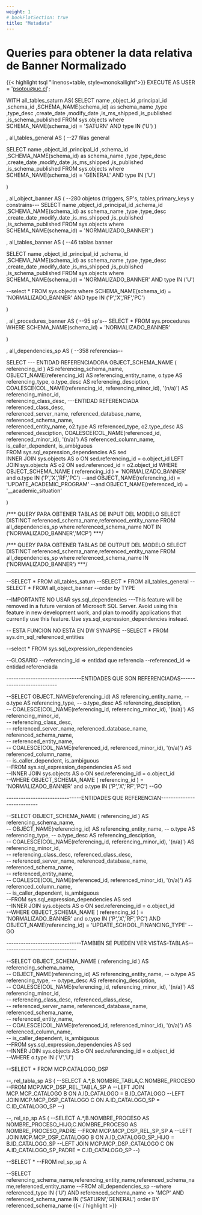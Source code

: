 ```yaml
---
weight: 1
# bookFlatSection: true
title: "Metadata"
---
```


# Queries para obtener la data relativa de Banner Normalizado

{{< highlight tsql "linenos=table, style=monokailight">}}
EXECUTE AS USER = 'psotou@uc.cl';

WITH all_tables_saturn AS(
SELECT name
		,object_id
		,principal_id
		,schema_id
		,SCHEMA_NAME(schema_id) as schema_name
		,type
		,type_desc
		,create_date
		,modify_date
		,is_ms_shipped
		,is_published
		,is_schema_published
FROM sys.objects where SCHEMA_NAME(schema_id) = 'SATURN' AND type IN ('U')
)

, all_tables_general AS ( --27 filas general

SELECT name
		,object_id
		,principal_id
		,schema_id
		,SCHEMA_NAME(schema_id) as schema_name
		,type
		,type_desc
		,create_date
		,modify_date
		,is_ms_shipped
		,is_published
		,is_schema_published
FROM sys.objects where SCHEMA_NAME(schema_id) = 'GENERAL' AND type IN ('U')

)


, all_object_banner AS ( --280 objetos (triggers, SP's, tables,primary_keys y constrains---
SELECT name
		,object_id
		,principal_id
		,schema_id
		,SCHEMA_NAME(schema_id) as schema_name
		,type
		,type_desc
		,create_date
		,modify_date
		,is_ms_shipped
		,is_published
		,is_schema_published
FROM sys.objects where SCHEMA_NAME(schema_id) = 'NORMALIZADO_BANNER' 
)

, all_tables_banner AS ( --46 tablas banner 

SELECT name
		,object_id
		,principal_id
		,schema_id
		,SCHEMA_NAME(schema_id) as schema_name
		,type
		,type_desc
		,create_date
		,modify_date
		,is_ms_shipped
		,is_published
		,is_schema_published
FROM sys.objects where SCHEMA_NAME(schema_id) = 'NORMALIZADO_BANNER' AND type IN ('U')

--select * FROM sys.objects where SCHEMA_NAME(schema_id) = 'NORMALIZADO_BANNER' AND type IN ('P','X','RF','PC')

)

, all_procedures_banner AS ( --95 sp's--
SELECT * 
FROM sys.procedures
WHERE SCHEMA_NAME(schema_id) = 'NORMALIZADO_BANNER'

)


, all_dependencies_sp AS (  --358 referencias--

SELECT
	--- ENTIDAD REFERENCIADORA
	OBJECT_SCHEMA_NAME ( referencing_id ) AS referencing_schema_name,  
    OBJECT_NAME(referencing_id) AS referencing_entity_name,
	o.type AS referencing_type,
    o.type_desc AS referencing_desciption,   
    COALESCE(COL_NAME(referencing_id, referencing_minor_id), '(n/a)') AS referencing_minor_id,   
    referencing_class_desc,
	---ENTIDAD REFERENCIADA 
	referenced_class_desc,  
    referenced_server_name, referenced_database_name, referenced_schema_name,  
    referenced_entity_name,
	o2.type AS referenced_type,
    o2.type_desc AS referenced_desciption, 
    COALESCE(COL_NAME(referenced_id, referenced_minor_id), '(n/a)') AS referenced_column_name,  
    is_caller_dependent, is_ambiguous  
FROM sys.sql_expression_dependencies AS sed  
INNER JOIN sys.objects AS o ON sed.referencing_id = o.object_id
LEFT JOIN sys.objects AS o2 ON sed.referenced_id = o2.object_id
WHERE OBJECT_SCHEMA_NAME ( referencing_id ) = 'NORMALIZADO_BANNER' and o.type IN ('P','X','RF','PC') --and OBJECT_NAME(referencing_id) = 'UPDATE_ACADEMIC_PROGRAM' --and OBJECT_NAME(referenced_id) = '__academic_situation'

)


/*** QUERY PARA OBTENER TABLAS DE INPUT DEL MODELO
SELECT DISTINCT referenced_schema_name,referenced_entity_name FROM all_dependencies_sp where referenced_schema_name NOT IN ('NORMALIZADO_BANNER','MCP')
***/


/*** QUERY PARA OBTENER TABLAS DE OUTPUT DEL MODELO
SELECT DISTINCT referenced_schema_name,referenced_entity_name FROM all_dependencies_sp where referenced_schema_name IN ('NORMALIZADO_BANNER')
***/


-------------------------------------------------------------------------------------------
--SELECT * FROM all_tables_saturn
--SELECT * FROM all_tables_general
--SELECT * FROM all_object_banner
--order by TYPE

--IMPORTANTE NO USAR sys.sql_dependencies
---This feature will be removed in a future version of Microsoft SQL Server. Avoid using this feature in new development work, and plan to modify applications that currently use this feature. Use sys.sql_expression_dependencies instead.



-- ESTA FUNCION NO ESTA EN DW SYNAPSE
--SELECT * FROM sys.dm_sql_referenced_entities

--select * FROM sys.sql_expression_dependencies

--GLOSARIO
--referencing_id => entidad que referencia
--referenced_id => entidad referenciada

-------------------------------ENTIDADES QUE SON REFERENCIADAS---------------------------
 
--SELECT OBJECT_NAME(referencing_id) AS referencing_entity_name,
--	o.type AS referencing_type,
--    o.type_desc AS referencing_desciption,   
--    COALESCE(COL_NAME(referencing_id, referencing_minor_id), '(n/a)') AS referencing_minor_id,   
--    referencing_class_desc,  
--    referenced_server_name, referenced_database_name, referenced_schema_name,  
--    referenced_entity_name,   
--    COALESCE(COL_NAME(referenced_id, referenced_minor_id), '(n/a)') AS referenced_column_name,  
--    is_caller_dependent, is_ambiguous  
--FROM sys.sql_expression_dependencies AS sed  
--INNER JOIN sys.objects AS o ON sed.referencing_id = o.object_id  
--WHERE OBJECT_SCHEMA_NAME ( referencing_id ) = 'NORMALIZADO_BANNER' and o.type IN ('P','X','RF','PC')
--GO

-------------------------------ENTIDADES QUE REFERENCIAN---------------------------

--SELECT OBJECT_SCHEMA_NAME ( referencing_id ) AS referencing_schema_name,  
--    OBJECT_NAME(referencing_id) AS referencing_entity_name,
--	o.type AS referencing_type,
--    o.type_desc AS referencing_desciption,   
--    COALESCE(COL_NAME(referencing_id, referencing_minor_id), '(n/a)') AS referencing_minor_id,   
--    referencing_class_desc, referenced_class_desc,  
--    referenced_server_name, referenced_database_name, referenced_schema_name,  
--    referenced_entity_name,   
--    COALESCE(COL_NAME(referenced_id, referenced_minor_id), '(n/a)') AS referenced_column_name,  
--    is_caller_dependent, is_ambiguous  
--FROM sys.sql_expression_dependencies AS sed  
--INNER JOIN sys.objects AS o ON sed.referencing_id = o.object_id  
--WHERE OBJECT_SCHEMA_NAME ( referencing_id ) = 'NORMALIZADO_BANNER' and o.type IN ('P','X','RF','PC') AND OBJECT_NAME(referencing_id) = 'UPDATE_SCHOOL_FINANCING_TYPE'
--GO


-------------------------------TAMBIEN SE PUEDEN VER VISTAS-TABLAS------------------------------- 

--SELECT OBJECT_SCHEMA_NAME ( referencing_id ) AS referencing_schema_name,  
--    OBJECT_NAME(referencing_id) AS referencing_entity_name,
--	o.type AS referencing_type,
--    o.type_desc AS referencing_desciption,   
--    COALESCE(COL_NAME(referencing_id, referencing_minor_id), '(n/a)') AS referencing_minor_id,   
--    referencing_class_desc, referenced_class_desc,  
--    referenced_server_name, referenced_database_name, referenced_schema_name,  
--    referenced_entity_name,   
--    COALESCE(COL_NAME(referenced_id, referenced_minor_id), '(n/a)') AS referenced_column_name,  
--    is_caller_dependent, is_ambiguous  
--FROM sys.sql_expression_dependencies AS sed  
--INNER JOIN sys.objects AS o ON sed.referencing_id = o.object_id  
--WHERE o.type IN ('V','U')






--SELECT * FROM MCP.CATALOGO_DSP

--, rel_tabla_sp AS (
--SELECT A.*,B.NOMBRE_TABLA,C.NOMBRE_PROCESO
--FROM MCP.MCP_DSP_REL_TABLA_SP A
--LEFT JOIN MCP.MCP_CATALOGO B ON A.ID_CATALOGO = B.ID_CATALOGO
--LEFT JOIN MCP.MCP_DSP_CATALOGO C ON A.ID_CATALOGO_SP = C.ID_CATALOGO_SP
--)


--, rel_sp_sp AS (
--SELECT A.*,B.NOMBRE_PROCESO AS NOMBRE_PROCESO_HIJO,C.NOMBRE_PROCESO AS NOMBRE_PROCESO_PADRE 
--FROM MCP.MCP_DSP_REL_SP_SP A
--LEFT JOIN MCP.MCP_DSP_CATALOGO B ON A.ID_CATALOGO_SP_HIJO = B.ID_CATALOGO_SP
--LEFT JOIN MCP.MCP_DSP_CATALOGO C ON A.ID_CATALOGO_SP_PADRE = C.ID_CATALOGO_SP
--)



--SELECT * 
--FROM rel_sp_sp A

--SELECT referencing_schema_name,referencing_entity_name,referenced_schema_name,referenced_entity_name
--FROM all_dependencies_sp 
--where referenced_type IN ('U') AND referenced_schema_name <> 'MCP' AND referenced_schema_name IN ('SATURN','GENERAL') order BY referenced_schema_name 
{{< / highlight >}}